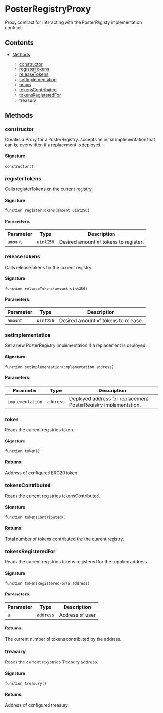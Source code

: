 # PosterRegistryProxy


Proxy contract for interacting with the PosterRegisty implementation contract.

## Contents


 - [Methods](undefined)
    
     - [constructor](#constructor)
     - [registerTokens](#registertokens)
     - [releaseTokens](#releasetokens)
     - [setImplementation](#setimplementation)
     - [token](#token)
     - [tokensContributed](#tokenscontributed)
     - [tokensRegisteredFor](#tokensregisteredfor)
     - [treasury](#treasury)
    

## Methods

### constructor


Creates a Proxy for a PosterRegistry. Accepts an initial implementation that can be overwritten if a replacement is deployed.

#### Signature

```solidity
constructor()
```

### registerTokens


Calls registerTokens on the current registry.

#### Signature

```solidity
function registerTokens(amount uint256)
```

#### Parameters:

Parameter | Type | Description
--- | --- | ---
`amount` | `uint256` | Desired amount of tokens to register.

### releaseTokens


Calls releaseTokens for the current registry.

#### Signature

```solidity
function releaseTokens(amount uint256)
```

#### Parameters:

Parameter | Type | Description
--- | --- | ---
`amount` | `uint256` | Desired amount of tokens to release.

### setImplementation


Set a new PosterRegistry implementation if a replacement is deployed.

#### Signature

```solidity
function setImplementation(implementation address)
```

#### Parameters:

Parameter | Type | Description
--- | --- | ---
`implementation` | `address` | Deployed address for replacement PosterRegistry implementation.

### token


Reads the current registries token.

#### Signature

```solidity
function token()
```

#### Returns:


Address of configured ERC20 token.

### tokensContributed


Reads the current registries tokensContributed.

#### Signature

```solidity
function tokensContributed()
```

#### Returns:


Total number of tokens contributed the the current registry.

### tokensRegisteredFor


Reads the current registries tokens registered for the supplied address.

#### Signature

```solidity
function tokensRegisteredFor(a address)
```

#### Parameters:

Parameter | Type | Description
--- | --- | ---
`a` | `address` | Address of user

#### Returns:


The current number of tokens contributed by the address.

### treasury


Reads the current registries Treasury address.

#### Signature

```solidity
function treasury()
```

#### Returns:


Address of configured treasury.
